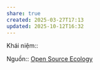```yaml
---
share: true
created: 2025-03-27T17:13
updated: 2025-10-12T16:32
---
```

Khái niệm:: 

Nguồn:: [Open Source Ecology](https://wiki.opensourceecology.org/wiki/Main_Page)